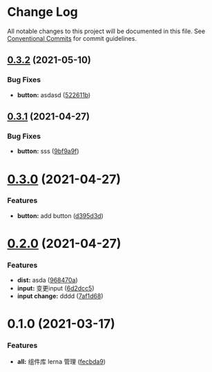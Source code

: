 # Change Log

All notable changes to this project will be documented in this file.
See [Conventional Commits](https://conventionalcommits.org) for commit guidelines.

## [0.3.2](https://github.com/DevinWell1ee/lerna-ui/compare/v0.3.1...v0.3.2) (2021-05-10)


### Bug Fixes

* **button:** asdasd ([522611b](https://github.com/DevinWell1ee/lerna-ui/commit/522611b611d390e82234972f69cc0b52738dda6f))





## [0.3.1](https://github.com/DevinWell1ee/lerna-ui/compare/v0.3.0...v0.3.1) (2021-04-27)


### Bug Fixes

* **button:** sss ([9bf9a9f](https://github.com/DevinWell1ee/lerna-ui/commit/9bf9a9fe95f7adfbf54db716f40ce637b95bacea))





# [0.3.0](https://github.com/DevinWell1ee/lerna-ui/compare/v0.2.0...v0.3.0) (2021-04-27)


### Features

* **button:** add button ([d395d3d](https://github.com/DevinWell1ee/lerna-ui/commit/d395d3da8fe7026848fe8198eb08c719218953f2))





# [0.2.0](https://github.com/DevinWell1ee/lerna-ui/compare/v0.1.0...v0.2.0) (2021-04-27)


### Features

* **dist:** asda ([968470a](https://github.com/DevinWell1ee/lerna-ui/commit/968470ab943432f69aa2bdbf930bffafb85f2e35))
* **input:** 变更input ([6d2dcc5](https://github.com/DevinWell1ee/lerna-ui/commit/6d2dcc58b5f301096b5280e7ab5416814b51c802))
* **input change:** dddd ([7af1d68](https://github.com/DevinWell1ee/lerna-ui/commit/7af1d68e6cdff55bd2087c1e16d67922fd777ac2))





# 0.1.0 (2021-03-17)


### Features

* **all:** 组件库 lerna 管理 ([fecbda9](https://github.com/DevinWell1ee/lerna-ui/commit/fecbda9277d825932613286b8e12eae298597934))
